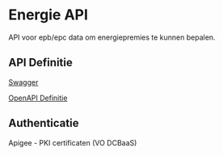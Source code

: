 # Energie API

API voor epb/epc data om energiepremies te kunnen bepalen.

## API Definitie

[Swagger](https://ovo000090.github.io/VEKA_REST_API/?urls.primaryName=V1+-+Energiepremies+API+-+PROD)

[OpenAPI Definitie](../energiepremies/energiepremies-api-prod-v1.yaml)

## Authenticatie
Apigee - PKI certificaten (VO DCBaaS)
